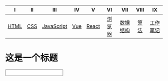 |       Ⅰ        |      Ⅱ       |             Ⅲ              |      Ⅳ       |        Ⅴ         |         VI         |            VII             |         VIII          |       IX       |
| :------------: | :----------: | :------------------------: | :----------: | :--------------: | :----------------: | :------------------------: | :-------------------: | :------------: |
| [HTML](#-html) | [CSS](#-css) | [JavaScript](#-javascript) | [Vue](#-vue) | [React](#-react) | [浏览器](#-浏览器) | [数据结构](#数据结构) | [算法](#-算法) | [工作笔记](#-工作笔记) |
<h1>这是一个标题</h1>
<input type="text">